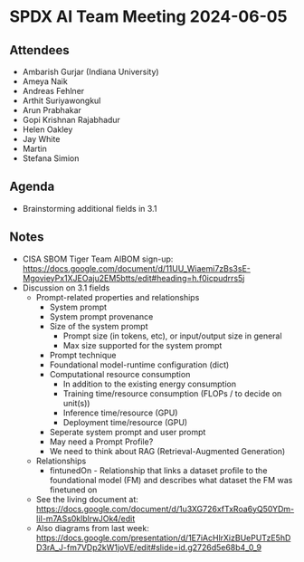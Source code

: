 # SPDX AI Team Meeting 2024-06-05

## Attendees

- Ambarish Gurjar (Indiana University)
- Ameya Naik
- Andreas Fehlner
- Arthit Suriyawongkul
- Arun Prabhakar
- Gopi Krishnan Rajabhadur
- Helen Oakley
- Jay White
- Martin
- Stefana Simion

## Agenda

- Brainstorming additional fields in 3.1

## Notes

- CISA SBOM Tiger Team AIBOM sign-up:
  https://docs.google.com/document/d/11UU_Wiaemi7zBs3sE-MgovieyPx1XJEOaju2EM5btts/edit#heading=h.f0icpudrrs5j
- Discussion on 3.1 fields
  - Prompt-related properties and relationships
    - System prompt
    - System prompt provenance
    - Size of the system prompt
      - Prompt size (in tokens, etc), or input/output size in general
      - Max size supported for the system prompt
    - Prompt technique
    - Foundational model-runtime configuration (dict)
    - Computational resource consumption
      - In addition to the existing energy consumption
      - Training time/resource consumption (FLOPs / to decide on unit(s))
      - Inference time/resource (GPU) 
      - Deployment time/resource (GPU)
    - Seperate system prompt and user prompt
    - May need a Prompt Profile?
    - We need to think about RAG (Retrieval-Augmented Generation)
  - Relationships
    - fintunedOn - Relationship that links a dataset profile to the foundational
      model (FM) and describes what dataset the FM was finetuned on
  - See the living document at:
    https://docs.google.com/document/d/1u3XG726xfTxRoa6yQ50YDm-liI-m7ASs0klblrwJOk4/edit
  - Also diagrams from last week:
    https://docs.google.com/presentation/d/1E7iAcHlrXizBUePUTzE5hDD3rA_J-fm7VDp2kW1joVE/edit#slide=id.g2726d5e68b4_0_9
